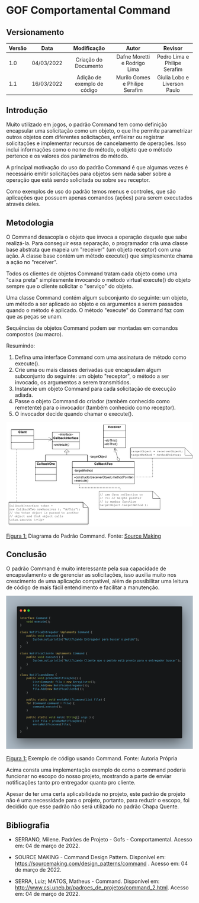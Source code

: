 # GOF Comportamental Command

## Versionamento

| Versão |    Data    |     Modificação      | Autor | Revisor |
| ------ | :--------: | :------------------: | :---: | :-----: |
| 1.0    | 04/03/2022 | Criação do Documento | Dafne Moretti e Rodrigo Lima   | Pedro Lima e Philipe Serafim |
| 1.1    | 16/03/2022 | Adição de exemplo de código | Murilo Gomes e Philipe Serafim | Giulia Lobo e Liverson Paulo |

<!-- NÃO ESQUECER DE ADICIONAR AO "/_sidebar.md" -->

## Introdução
Muito utilizado em jogos, o padrão Command tem como definição encapsular uma solicitação como um objeto, o que lhe permite parametrizar outros objetos com diferentes solicitações, enfileirar ou registrar solicitações e implementar recursos de cancelamento de operações. Isso inclui informações como o nome do método, o objeto que o método pertence e os valores dos parâmetros do método.

A principal motivação do uso do padrão Command é que algumas vezes é necessário emitir solicitações para objetos sem nada saber sobre a operação que está sendo solicitada ou sobre seu receptor.

Como exemplos de uso do padrão temos menus e controles, que são aplicações que possuem apenas comandos (ações) para serem executados através deles.

## Metodologia
O Command desacopla o objeto que invoca a operação daquele que sabe realizá-la. Para conseguir essa separação, o programador cria uma classe base abstrata que mapeia um "receiver" (um objeto receptor) com uma ação. A classe base contém um método execute() que simplesmente chama a ação no "receiver".

Todos os clientes de objetos Command tratam cada objeto como uma "caixa preta" simplesmente invocando o método virtual execute() do objeto sempre que o cliente solicitar o "serviço" do objeto.

Uma classe Command contém algum subconjunto do seguinte: um objeto, um método a ser aplicado ao objeto e os argumentos a serem passados ​​quando o método é aplicado. O método "execute" do Command faz com que as peças se unam.

Sequências de objetos Command podem ser montadas em comandos compostos (ou macro).

Resumindo:
1. Defina uma interface Command com uma assinatura de método como execute().
2. Crie uma ou mais classes derivadas que encapsulam algum subconjunto do seguinte: um objeto "receptor", o método a ser invocado, os argumentos a serem transmitidos.
3. Instancie um objeto Command para cada solicitação de execução adiada.
4. Passe o objeto Command do criador (também conhecido como remetente) para o invocador (também conhecido como receptor).
5. O invocador decide quando chamar o execute().

![Diagrama de Gof Comportamental Command](./../../assets/images/gof-comportamental-command.png)
<figcaption><a href="../../assets/images/gof-comportamental-command.png">Figura 1:</a> Diagrama do Padrão Command. Fonte: <a href="https://sourcemaking.com/files/v2/content/patterns/Command.png" > Source Making</a></figcaption>

## Conclusão
O padrão Command é muito interessante pela sua capacidade de encapsulamento e de gerenciar as solicitações, isso auxilia muito nos crescimento de uma aplicação compatível, além de possibilitar uma leitura de código de mais fácil entendimento e facilitar a manutenção.

![Exemplo de Código com Command](../../assets/images/exemploCommand.png)
<figcaption><a href="../assets/images/exemploCommand.png">Figura 1:</a> Exemplo de código usando Command. Fonte: Autoria Própria </figcaption>

Acima consta uma implementação exemplo de como o command poderia funcionar no escopo do nosso projeto, mostrando a parte de enviar notificações tanto pro entregador quanto pro cliente.

Apesar de ter uma certa aplicabilidade no projeto, este padrão de projeto não é uma necessidade para o projeto, portanto, para reduzir o escopo, foi decidido que esse padrão não será utilizado no padrão Chapa Quente.

## Bibliografia

* SERRANO, Milene. Padrões de Projeto - Gofs - Comportamental. Acesso em: 04 de março de 2022.

* SOURCE MAKING - Command Design Pattern. Disponível em: https://sourcemaking.com/design_patterns/command . Acesso em: 04 de março de 2022.

* SERRA, Luiz; MATOS, Matheus - Command. Disponível em: http://www.csi.uneb.br/padroes_de_projetos/command_2.html. Acesso em: 04 de março de 2022.
